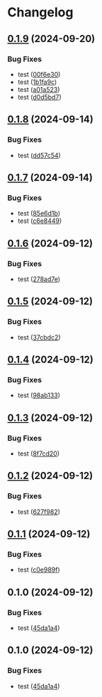 # Changelog

## [0.1.9](https://github.com/nguyentrungduc134/ECS-Firelens-multi-config-terraform/compare/v0.1.8...v0.1.9) (2024-09-20)


### Bug Fixes

* test ([00f6e30](https://github.com/nguyentrungduc134/ECS-Firelens-multi-config-terraform/commit/00f6e3027108d1c073cd5b3851757ecddea279b4))
* test ([1b1fa9c](https://github.com/nguyentrungduc134/ECS-Firelens-multi-config-terraform/commit/1b1fa9c7c554dbb36f06df1cf533b274f6773a1f))
* test ([a01a523](https://github.com/nguyentrungduc134/ECS-Firelens-multi-config-terraform/commit/a01a52339f34b11cc4a2ada1ba38eae88662d03c))
* test ([d0d5bd7](https://github.com/nguyentrungduc134/ECS-Firelens-multi-config-terraform/commit/d0d5bd7ed15508b407d061389618459f15e1f965))

## [0.1.8](https://github.com/nguyentrungduc134/ECS-Firelens-multi-config-terraform/compare/v0.1.7...v0.1.8) (2024-09-14)


### Bug Fixes

* test ([dd57c54](https://github.com/nguyentrungduc134/ECS-Firelens-multi-config-terraform/commit/dd57c5464ff9b074b910b01346eb43908d5ea282))

## [0.1.7](https://github.com/nguyentrungduc134/ECS-Firelens-multi-config-terraform/compare/v0.1.6...v0.1.7) (2024-09-14)


### Bug Fixes

* test ([85e6d1b](https://github.com/nguyentrungduc134/ECS-Firelens-multi-config-terraform/commit/85e6d1bab38c4e69291b5ba2112c9bdfd861c2c9))
* test ([c6e8449](https://github.com/nguyentrungduc134/ECS-Firelens-multi-config-terraform/commit/c6e84492339998cfeefc3ffdb99bbfa2532055fb))

## [0.1.6](https://github.com/nguyentrungduc134/ECS-Firelens-multi-config-terraform/compare/v0.1.5...v0.1.6) (2024-09-12)


### Bug Fixes

* test ([278ad7e](https://github.com/nguyentrungduc134/ECS-Firelens-multi-config-terraform/commit/278ad7e8e0e4e0b63928e15f8a686f6647908e63))

## [0.1.5](https://github.com/nguyentrungduc134/ECS-Firelens-multi-config-terraform/compare/v0.1.4...v0.1.5) (2024-09-12)


### Bug Fixes

* test ([37cbdc2](https://github.com/nguyentrungduc134/ECS-Firelens-multi-config-terraform/commit/37cbdc25796be8fe935fed56fa0b830b638b7912))

## [0.1.4](https://github.com/nguyentrungduc134/ECS-Firelens-multi-config-terraform/compare/v0.1.3...v0.1.4) (2024-09-12)


### Bug Fixes

* test ([98ab133](https://github.com/nguyentrungduc134/ECS-Firelens-multi-config-terraform/commit/98ab1334bea915cf0907411bb6a35d2e43684537))

## [0.1.3](https://github.com/nguyentrungduc134/ECS-Firelens-multi-config-terraform/compare/v0.1.2...v0.1.3) (2024-09-12)


### Bug Fixes

* test ([8f7cd20](https://github.com/nguyentrungduc134/ECS-Firelens-multi-config-terraform/commit/8f7cd205add764415338891c6ee1d02ca37dd17b))

## [0.1.2](https://github.com/nguyentrungduc134/ECS-Firelens-multi-config-terraform/compare/v0.1.1...v0.1.2) (2024-09-12)


### Bug Fixes

* test ([627f982](https://github.com/nguyentrungduc134/ECS-Firelens-multi-config-terraform/commit/627f9821343318e76caf0f9d347a01ef2978546d))

## [0.1.1](https://github.com/nguyentrungduc134/ECS-Firelens-multi-config-terraform/compare/v0.1.0...v0.1.1) (2024-09-12)


### Bug Fixes

* test ([c0e989f](https://github.com/nguyentrungduc134/ECS-Firelens-multi-config-terraform/commit/c0e989fefc083ec3475426f24d036b1b0d2c0435))

## 0.1.0 (2024-09-12)


### Bug Fixes

* test ([45da1a4](https://github.com/nguyentrungduc134/ECS-Firelens-multi-config-terraform/commit/45da1a4dc2d28d227fabd8e07678adec073f6ea5))

## 0.1.0 (2024-09-12)


### Bug Fixes

* test ([45da1a4](https://github.com/nguyentrungduc134/ECS-Firelens-multi-config-terraform/commit/45da1a4dc2d28d227fabd8e07678adec073f6ea5))
